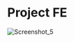 # Project FE
![Screenshot_5](https://user-images.githubusercontent.com/50043998/162606237-748aaa3a-a440-4a16-866d-1dba754c70b8.jpg)

